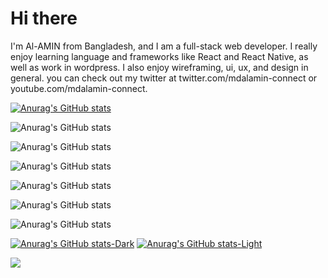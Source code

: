 # Hi there

I'm Al-AMIN from Bangladesh, and I am a full-stack web developer. I really enjoy learning language and frameworks like React and React Native, as well as work in wordpress. I also enjoy wireframing, ui, ux, and design in general. you can check out my twitter at twitter.com/mdalamin-connect or youtube.com/mdalamin-connect.




[![Anurag's GitHub stats](https://github-readme-stats.vercel.app/api?username=mdalamin-connect)](https://github.com/mdalamin-connect/github-readme-stats)



![Anurag's GitHub stats](https://github-readme-stats.vercel.app/api?username=mdalamin-connect&hide=contribs,prs)


![Anurag's GitHub stats](https://github-readme-stats.vercel.app/api?username=mdalamin-connect&count_private=true)


![Anurag's GitHub stats](https://github-readme-stats.vercel.app/api?username=mdalamin-connect&show_icons=true)

![Anurag's GitHub stats](https://github-readme-stats.vercel.app/api?username=mdalamin-connect&show_icons=true&theme=radical)

![Anurag's GitHub stats](https://github-readme-stats.vercel.app/api?username=mdalamin-connect&show_icons=true&theme=transparent)


![Anurag's GitHub stats](https://github-readme-stats.vercel.app/api?username=mdalamin-connect&show_icons=true&bg_color=00000000)


[![Anurag's GitHub stats-Dark](https://github-readme-stats.vercel.app/api?username=mdalamin-connect&show_icons=true&theme=dark#gh-dark-mode-only)](https://github.com/anuraghazra/github-readme-stats#gh-dark-mode-only)
[![Anurag's GitHub stats-Light](https://github-readme-stats.vercel.app/api?username=mdalamin-connect&show_icons=true&theme=default#gh-light-mode-only)](https://github.com/anuraghazra/github-readme-stats#gh-light-mode-only)


<picture>
<source 
  srcset="https://github-readme-stats.vercel.app/api?username=mdalamin-connect&show_icons=true&theme=dark"
  media="(prefers-color-scheme: dark)"
/>
<source
  srcset="https://github-readme-stats.vercel.app/api?username=mdalamin-connect&show_icons=true"
  media="(prefers-color-scheme: light), (prefers-color-scheme: no-preference)"
/>
<img src="https://github-readme-stats.vercel.app/api?username=mdalamin-connect&show_icons=true" />
</picture>



